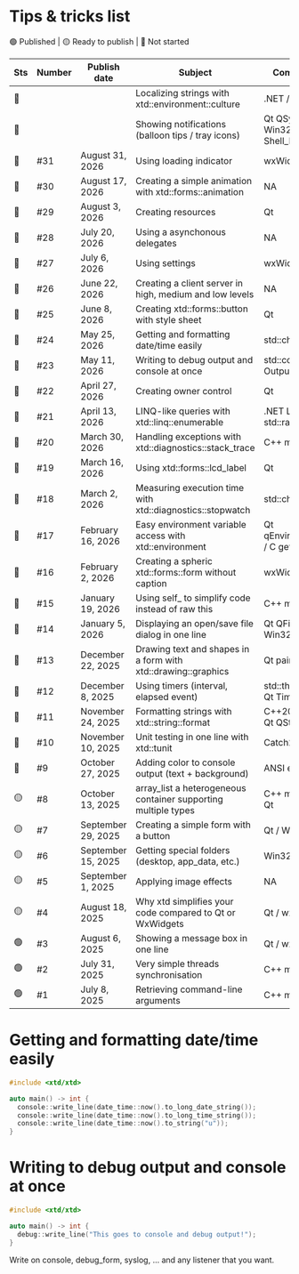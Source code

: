 # Tips & tricks list

🟢 Published | 🟡 Ready to publish | 🔴 Not started

| Sts | Number | Publish date       | Subject                                                        | Comparison with                             |
| --- | ------ | ------------------ |--------------------------------------------------------------- | ------------------------------------------- |
| 🔴  |        |                    | Localizing strings with xtd::environment::culture              | .NET / Qt QTranslator                       |
| 🔴  |        |                    | Showing notifications (balloon tips / tray icons)              | Qt QSystemTrayIcon / Win32 Shell_NotifyIcon |
| 🔴  | #31    | August 31, 2026    | Using loading indicator                                        | wxWidets / Qt                               |
| 🔴  | #30    | August 17, 2026    | Creating a simple animation with xtd::forms::animation         | NA                                          |
| 🔴  | #29    | August 3, 2026     | Creating resources                                             | Qt                                          |
| 🔴  | #28    | July 20, 2026      | Using a asynchonous delegates                                  | NA                                          |
| 🔴  | #27    | July 6, 2026       | Using settings                                                 | wxWidgets / Qt                              |
| 🔴  | #26    | June 22, 2026      | Creating a client server in high, medium and low levels        | NA                                          |
| 🔴  | #25    | June 8, 2026       | Creating xtd::forms::button with style sheet                   | Qt                                          |
| 🔴  | #24    | May 25, 2026       | Getting and formatting date/time easily                        | std::chrono, Qt                             |
| 🔴  | #23    | May 11, 2026       | Writing to debug output and console at once                    | std::cout / OutputDebugString               |
| 🔴  | #22    | April 27, 2026     | Creating owner control                                         | Qt                                          |
| 🔴  | #21    | April 13, 2026     | LINQ-like queries with xtd::linq::enumerable                   | .NET LINQ / C++20 std::ranges               |
| 🔴  | #20    | March 30, 2026     | Handling exceptions with xtd::diagnostics::stack_trace         | C++ modern                                  |
| 🔴  | #19    | March 16, 2026     | Using xtd::forms::lcd_label                                    | Qt                                          |
| 🔴  | #18    | March 2, 2026      | Measuring execution time with xtd::diagnostics::stopwatch      | std::chrono                                 |
| 🔴  | #17    | February 16, 2026  | Easy environment variable access with xtd::environment         | Qt qEnvironmentVariable / C getenv          |
| 🔴  | #16    | February 2, 2026   | Creating a spheric xtd::forms::form without caption            | wxWidgets / Qt                              |
| 🔴  | #15    | January 19, 2026   | Using self_ to simplify code instead of raw this               | C++ modern                                  |
| 🔴  | #14    | January 5, 2026    | Displaying an open/save file dialog in one line                | Qt QFileDialog / Win32 API                  |
| 🔴  | #13    | December 22, 2025  | Drawing text and shapes in a form with xtd::drawing::graphics  | Qt painting / GDI+                          |
| 🔴  | #12    | December 8, 2025   | Using timers (interval, elapsed event)                         | std::thread + sleep, Qt Timer               |
| 🔴  | #11    | November 24, 2025  | Formatting strings with xtd::string::format                    | C++20 std::format / Qt QString::arg         |
| 🔴  | #10    | November 10, 2025  | Unit testing in one line with xtd::tunit                       | Catch2 / gtest                              |
| 🔴  | #9     | October 27, 2025   | Adding color to console output (text + background)             | ANSI escape codes                           |
| 🟡  | #8     | October 13, 2025   | array_list a heterogeneous container supporting multiple types | C++ modern / Boost / Qt                     |
| 🟡  | #7     | September 29, 2025 | Creating a simple form with a button                           | Qt / WinForms                               |
| 🟡  | #6     | September 15, 2025 | Getting special folders (desktop, app_data, etc.)              | Win32 API / Qt                              |
| 🟡  | #5     | September 1, 2025  | Applying image effects                                         | NA                                          |
| 🟡  | #4     | August 18, 2025    | Why xtd simplifies your code compared to Qt or WxWidgets       | Qt / wxWidgets                              |
| 🟢  | #3     | August 6, 2025     | Showing a message box in one line                              | Qt / wxWidgets                              |
| 🟢  | #2     | July 31, 2025      | Very simple threads synchronisation                            | C++ modern                                  |
| 🟢  | #1     | July 8, 2025       | Retrieving command-line arguments                              | C++ modern                                  |

# Getting and formatting date/time easily

```cpp
#include <xtd/xtd>

auto main() -> int {
  console::write_line(date_time::now().to_long_date_string());
  console::write_line(date_time::now().to_long_time_string());
  console::write_line(date_time::now().to_string("u"));
}
```

# Writing to debug output and console at once

```cpp
#include <xtd/xtd>

auto main() -> int {
  debug::write_line("This goes to console and debug output!");
}
```

Write on console, debug_form, syslog, ... and any listener that you want.
